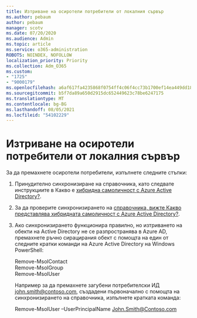 ```yaml
---
title: Изтриване на осиротели потребители от локалния сървър
ms.author: pebaum
author: pebaum
manager: scotv
ms.date: 07/20/2020
ms.audience: Admin
ms.topic: article
ms.service: o365-administration
ROBOTS: NOINDEX, NOFOLLOW
localization_priority: Priority
ms.collection: Adm_O365
ms.custom:
- "1725"
- "9000179"
ms.openlocfilehash: a6af617fa4235868f0754ff4c06f4cc73b1700ef14ea449dd1886ab100ddd384
ms.sourcegitcommit: b5f7da89a650d2915dc652449623c78be6247175
ms.translationtype: MT
ms.contentlocale: bg-BG
ms.lasthandoff: 08/05/2021
ms.locfileid: "54102229"
---
```

# <a name="delete-orphaned-user-from-on-premises-server"></a>Изтриване на осиротели потребители от локалния сървър

За да премахнете осиротели потребители, изпълнете следните стъпки:

1. Принудително синхронизиране на справочника, като следвате инструкциите в Какво е [хибридна самоличност с Azure Active Directory?](https://technet.microsoft.com/library/jj151771.aspx#bkmk_synchronizedirectories).

2. За да проверите синхронизирането на [справочника, вижте Какво представлява хибридната самоличност с Azure Active Directory?](https://technet.microsoft.com/library/jj151797.aspx).

3. Ако синхронизирането функционира правилно, но изтриването на обекти на Active Directory не се разпространява в Azure AD, премахнете ръчно сирацирания обект с помощта на един от следните кратки команди на Azure Active Directory на Windows PowerShell:

    Remove-MsolContact  
    Remove-MsolGroup  
    Remove-MsolUser

    Например за да премахнете загубени потребителски ИД john.smith@contoso.com, създадени първоначално с помощта на синхронизирането на справочника, изпълнете кратката команда:

    Remove-MsolUser –UserPrincipalName John.Smith@Contoso.com